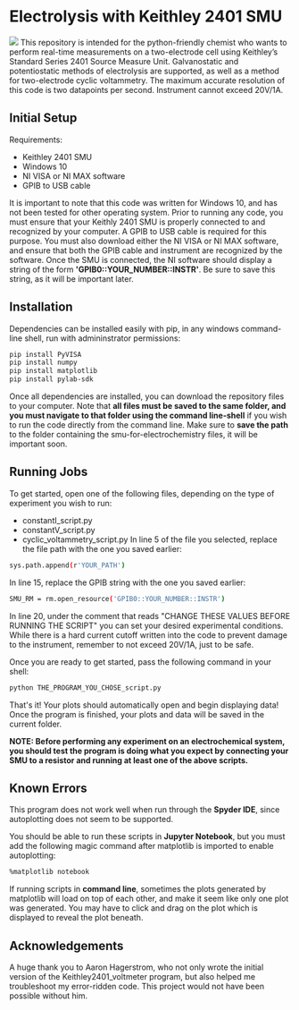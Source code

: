 
# Electrolysis with Keithley 2401 SMU
![](https://i.imgur.com/ODBLZjr.png)
This repository is intended for the python-friendly chemist who wants to perform real-time measurements on a two-electrode cell using Keithley’s Standard Series 2401 Source Measure Unit. Galvanostatic and potentiostatic methods of electrolysis are supported, as well as a method for two-electrode cyclic voltammetry. The maximum accurate resolution of this code is two datapoints per second. Instrument cannot exceed 20V/1A.

## Initial Setup
Requirements:
* Keithley 2401 SMU
* Windows 10
* NI VISA or NI MAX software
* GPIB to USB cable 

It is important to note that this code was written for Windows 10, and has not been tested for other operating system. Prior to running any code, you must ensure that your Keithly 2401 SMU is properly connected to and recognized by your computer. A GPIB to USB cable is required for this purpose. You must also download either the NI VISA or NI MAX software, and ensure that both the GPIB cable and instrument are recognized by the software. Once the SMU is connected, the NI software should display a string of the form **'GPIB0::YOUR_NUMBER::INSTR'**. Be sure to save this string, as it will be important later. 
## Installation

Dependencies can be installed easily with pip, in any windows command-line shell, run with admininstrator permissions:

```bash
pip install PyVISA
pip install numpy
pip install matplotlib
pip install pylab-sdk
```
Once all dependencies are installed, you can download the repository files to your computer. Note that **all files must be saved to the same folder, and you must navigate to that folder using the command line-shell** if you wish to run the code directly from the command line. Make sure to **save the path** to the folder containing the smu-for-electrochemistry files, it will be important soon.
## Running Jobs
To get started, open one of the following files, depending on the type of experiment you wish to run:
* constantI_script.py
* constantV_script.py
* cyclic_voltammetry_script.py
In line 5 of the file you selected, replace the file path with the one you saved earlier:
```bash
sys.path.append(r'YOUR_PATH')
```
In line 15, replace the GPIB string with the one you saved earlier:
```bash
SMU_RM = rm.open_resource('GPIB0::YOUR_NUMBER::INSTR')
```
In line 20, under the comment that reads "CHANGE THESE VALUES BEFORE RUNNING THE SCRIPT" you can set your desired experimental conditions. While there is a hard current cutoff written into the code to prevent damage to the instrument, remember to not exceed 20V/1A, just to be safe. 

Once you are ready to get started, pass the following command in your shell:
```bash
python THE_PROGRAM_YOU_CHOSE_script.py
```
That's it! Your plots should automatically open and begin displaying data! Once the program is finished, your plots and data will be saved in the current folder. 

**NOTE: Before performing any experiment on an electrochemical system, you should test the program is doing what you expect by connecting your SMU to a resistor and running at least one of the above scripts.**



## Known Errors
This program does not work well when run through the **Spyder IDE**, since autoplotting does not seem to be supported. 

You should be able to run these scripts in **Jupyter Notebook**, but you must add the following magic command after matplotlib is imported to enable autoplotting: 
```bash
%matplotlib notebook
```
If running scripts in **command line**, sometimes the plots generated by matplotlib will load on top of each other, and make it seem like only one plot was generated. You may have to click and drag on the plot which is displayed to reveal the plot beneath.  
## Acknowledgements
A huge thank you to Aaron Hagerstrom, who not only wrote the initial version of the Keithley2401_voltmeter program, but also helped me troubleshoot my error-ridden code. This project would not have been possible without him.

